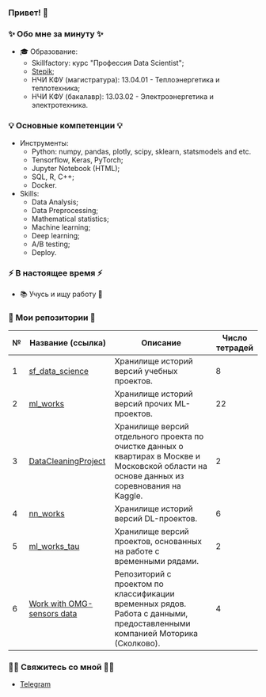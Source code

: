 ### Привет! 👋

### ✨ Обо мне за минуту ✨ 
* 🎓 Образование:
  - Skillfactory: курс "Профессия Data Scientist";
  - [Stepik](https://stepik.org/users/597504416/profile);
  - НЧИ КФУ (магистратура): 13.04.01 - Теплоэнергетика и теплотехника;
  - НЧИ КФУ (бакалавр): 13.03.02 - Электроэнергетика и электротехника.

### 💡 Основные компетенции 💡
- Инструменты:
    * Python: numpy, pandas, plotly, scipy, sklearn, statsmodels and etc.
    * Tensorflow, Keras, PyTorch;
    * Jupyter Notebook (HTML);
    * SQL, R, C++;
    * Docker.
- Skills:
    * Data Analysis;
    * Data Preprocessing;
    * Mathematical statistics;
    * Machine learning;
    * Deep learning;
    * A/B testing;
    * Deploy.

### ⚡️ В настоящее время ⚡️
- 📚 Учусь и ищу работу 👀

### 💾 Мои репозитории 💾

|№|Название (ссылка)|Описание|Число тетрадей|
|-|-|-|-|
|1|[sf_data_science](https://github.com/khav-i/sf_data_science/blob/main/README.md)|Хранилище историй версий учебных проектов.|8|
|2|[ml_works](https://github.com/khav-i/ml_works/blob/master/README.md)|Хранилище историй версий прочих ML-проектов.|22|
|3|[DataCleaningProject](https://github.com/khav-i/DataCleaningProject/blob/master/README.md)|Хранилище версий отдельного проекта по очистке данных о квартирах в Москве и Московской области на основе данных из соревнования на Kaggle.|2|
|4|[nn_works](https://github.com/khav-i/nn_works/blob/master/README.md)|Хранилище историй версий DL-проектов.|6|
|5|[ml_works_tau](https://github.com/khav-i/ml_works_tau)|Хранилище версий проектов, основанных на работе с временными рядами.|2|
|6|[Work with OMG-sensors data](https://github.com/khav-i/Work-with-OMG-sensors-data)|Репозиторий с проектом по классификации временных рядов. Работа с данными, предоставленными компанией Моторика (Сколково).|4|

### 🙌🏻 Свяжитесь со мной 🙌🏻
- [Telegram](http://t.me/khav_i)

